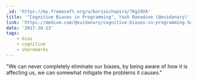 ```yaml
---
_id: 'https://my.framasoft.org/u/borisschapira/?Kg2dVA'
title: '"Cognitive Biases in Programming", Yash Ranadive (@evidanary)'
link: 'https://medium.com/@evidanary/cognitive-biases-in-programming-5e937707c27b'
date: '2017-10-23'
tags:
    - bias
    - cognitive
    - sharemarks
---
```


<div class="markdown"><p>&quot;We can never completely eliminate our biases, by being aware of how it is affecting us, we can somewhat mitigate the problems it causes.&quot;
</p></div>
